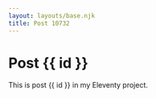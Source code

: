 ```yaml
---
layout: layouts/base.njk
title: Post 10732
---
```


# Post {{ id }}

This is post {{ id }} in my Eleventy project.
